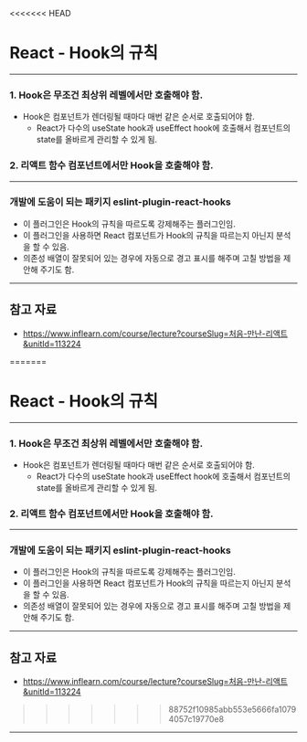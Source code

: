 <<<<<<< HEAD
# React - Hook의 규칙

------

### 1. Hook은 무조건 최상위 레벨에서만 호출해야 함.

- Hook은 컴포넌트가 렌더링될 때마다 매번 같은 순서로 호출되어야 함.
  - React가 다수의 useState hook과 useEffect hook에 호출해서 컴포넌트의 state를 올바르게 관리할 수 있게 됨.

### 2. 리액트 함수 컴포넌트에서만 Hook을 호출해야 함.

------

### 개발에 도움이 되는 패키지 eslint-plugin-react-hooks

- 이 플러그인은 Hook의 규칙을 따르도록 강제해주는 플러그인임.
- 이 플러그인을 사용하면 React 컴포넌트가 Hook의 규칙을 따르는지 아닌지 분석을 할 수 있음.
- 의존성 배열이 잘못되어 있는 경우에 자동으로 경고 표시를 해주며 고칠 방법을 제안해 주기도 함.

------

## 참고 자료

- https://www.inflearn.com/course/lecture?courseSlug=처음-만난-리액트&unitId=113224

=======
# React - Hook의 규칙

------

### 1. Hook은 무조건 최상위 레벨에서만 호출해야 함.

- Hook은 컴포넌트가 렌더링될 때마다 매번 같은 순서로 호출되어야 함.
  - React가 다수의 useState hook과 useEffect hook에 호출해서 컴포넌트의 state를 올바르게 관리할 수 있게 됨.

### 2. 리액트 함수 컴포넌트에서만 Hook을 호출해야 함.

------

### 개발에 도움이 되는 패키지 eslint-plugin-react-hooks

- 이 플러그인은 Hook의 규칙을 따르도록 강제해주는 플러그인임.
- 이 플러그인을 사용하면 React 컴포넌트가 Hook의 규칙을 따르는지 아닌지 분석을 할 수 있음.
- 의존성 배열이 잘못되어 있는 경우에 자동으로 경고 표시를 해주며 고칠 방법을 제안해 주기도 함.

------

## 참고 자료

- https://www.inflearn.com/course/lecture?courseSlug=처음-만난-리액트&unitId=113224

>>>>>>> 88752f10985abb553e5666fa10794057c19770e8
------